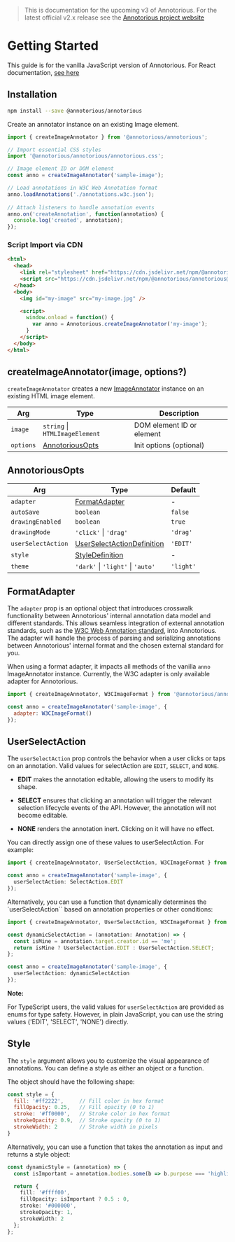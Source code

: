 > This is documentation for the upcoming v3 of Annotorious. For the latest official v2.x release see the [Annotorious project website](_https://annotorious.github.io_)

# Getting Started

This guide is for the vanilla JavaScript version of Annotorious. For React documentation, [see here](react/image-annotator.md)

## Installation

```sh
npm install --save @annotorious/annotorious
```

Create an annotator instance on an existing Image element.

```js
import { createImageAnnotator } from '@annotorious/annotorious';

// Import essential CSS styles
import '@annotorious/annotorious/annotorious.css';

// Image element ID or DOM element
const anno = createImageAnnotator('sample-image');

// Load annotations in W3C Web Annotation format
anno.loadAnnotations('./annotations.w3c.json');
       
// Attach listeners to handle annotation events
anno.on('createAnnotation', function(annotation) {
  console.log('created', annotation);
});
```

### Script Import via CDN

```html
<html>
  <head>
    <link rel="stylesheet" href="https://cdn.jsdelivr.net/npm/@annotorious/annotorious@latest/dist/annotorious.css">
    <script src="https://cdn.jsdelivr.net/npm/@annotorious/annotorious@latest/dist/annotorious.js"></script>
  </head>
  <body>
    <img id="my-image" src="my-image.jpg" />

    <script>
      window.onload = function() {
        var anno = Annotorious.createImageAnnotator('my-image');
      }
    </script>
  </body>
</html>
```

## createImageAnnotator(image, options?)

`createImageAnnotator` creates a new [ImageAnnotator](api/ImageAnnotator.md) instance on an existing HTML image element.

| Arg     | Type                                  | Description               |
|---------|---------------------------------------|---------------------------|
| `image`   | `string` \| `HTMLImageElement`      | DOM element ID or element |
| `options` | [AnnotoriousOpts](#annotoriousopts) | Init options (optional)   |

## AnnotoriousOpts

| Arg                | Type                                            | Default       |
|--------------------|-------------------------------------------------|---------------|
| `adapter`          | [FormatAdapter](#formatadapter)                 | -             |
| `autoSave`         | `boolean`                                       | `false`       |
| `drawingEnabled`   | `boolean`                                       | `true`        |
| `drawingMode`      | `'click'` \| `'drag'`                           | `'drag'`      |
| `userSelectAction` | [UserSelectActionDefinition](#userselectaction) | `'EDIT'`      |
| `style`            | [StyleDefinition](#style)                       | -             |
| `theme`            | `'dark'` \| `'light'` \| `'auto'`               | `'light'`     |

## FormatAdapter

The `adapter` prop is an optional object that introduces crosswalk functionality between Annotorious' internal annotation data model and different standards. This allows seamless integration of external annotation standards, such as the [W3C Web Annotation standard](https://www.w3.org/TR/annotation-model/), into Annotorious. The adapter will handle the process of parsing and serializing annotations between Annotorious' internal format and the chosen external standard for you. 

When using a format adapter, it impacts all methods of the vanilla `anno` ImageAnnotator instance. Currently, the W3C adapter is only available adapter for Annotorious.

```js
import { createImageAnnotator, W3CImageFormat } from '@annotorious/annotorious';

const anno = createImageAnnotator('sample-image', {
  adapter: W3CImageFormat()
});
```

## UserSelectAction

The `userSelectAction` prop controls the behavior when a user clicks or taps on an annotation. Valid values for selectAction are `EDIT`, `SELECT`, and `NONE`.

- __EDIT__ makes the annotation editable, allowing the users to modify its shape.

- __SELECT__ ensures that clicking an annotation will trigger the relevant selection lifecycle events of the API. However, the annotation will not become editable.

- __NONE__ renders the annotation inert. Clicking on it will have no effect.

You can directly assign one of these values to userSelectAction. For example:

```ts
import { createImageAnnotator, UserSelectAction, W3CImageFormat } from '@annotorious/annotorious';

const anno = createImageAnnotator('sample-image', {
  userSelectAction: SelectAction.EDIT
});
```

Alternatively, you can use a function that dynamically determines the `userSelectAction`` based on annotation properties or other conditions:

```ts
import { createImageAnnotator, UserSelectAction, W3CImageFormat } from '@annotorious/annotorious';

const dynamicSelectAction = (annotation: Annotation) => {
  const isMine = annotation.target.creator.id == 'me';
  return isMine ? UserSelectAction.EDIT : UserSelectAction.SELECT;
};

const anno = createImageAnnotator('sample-image', {
  userSelectAction: dynamicSelectAction
});
```

__Note:__

For TypeScript users, the valid values for `userSelectAction` are provided as enums for type safety. However, in plain JavaScript, you can use the string values ('EDIT', 'SELECT', 'NONE') directly.

## Style

The `style` argument allows you to customize the visual appearance of annotations. You can define a style as either an object or a function.

The object should have the following shape:

```js
const style = {
  fill: '#ff2222',     // Fill color in hex format
  fillOpacity: 0.25,   // Fill opacity (0 to 1)
  stroke: '#ff0000',   // Stroke color in hex format
  strokeOpacity: 0.9,  // Stroke opacity (0 to 1)
  strokeWidth: 2       // Stroke width in pixels
}
```

Alternatively, you can use a function that takes the annotation as input and returns a style object:

```ts
const dynamicStyle = (annotation) => {
  const isImportant = annotation.bodies.some(b => b.purpose === 'highlighting');

  return {
    fill: '#ffff00',
    fillOpacity: isImportant ? 0.5 : 0,
    stroke: '#000000',
    strokeOpacity: 1,
    strokeWidth: 2
  };
};
```

